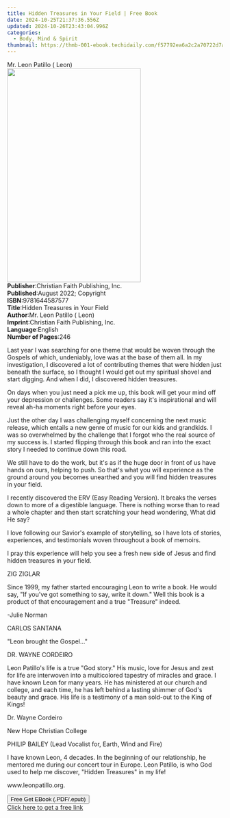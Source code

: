 ```yaml
---
title: Hidden Treasures in Your Field | Free Book
date: 2024-10-25T21:37:36.556Z
updated: 2024-10-26T23:43:04.996Z
categories:
  - Body, Mind & Spirit
thumbnail: https://thmb-001-ebook.techidaily.com/f57792ea6a2c2a70722d7ae05bc79501e7c44a56d56f8af23b6c13598d21b565.jpg
---
```

<main id="book-container">
  <div class="flex flex-col">
    <div class="book-brief flex-1 py-6 px-4 sm:p-6 md:py-10 md:px-8">
      <!-- brief-->
      <div class="book-brief-main">Mr. Leon Patillo ( Leon)</div>
    </div>
    <div
      class="book-meta-info flex-1 grid gap-4 col-start-1 col-end-3 row-start-1 sm:mb-6 sm:grid-cols-4 lg:gap-6 lg:col-start-2 lg:row-end-6 lg:row-span-6 lg:mb-0"
    >
      <div
        class="book-meta-info-left place-content-center mt-4 p-4 text-sm leading-6 col-start-2 col-span-2 dark:text-slate-400"
      >
        <img
          class="w-full h-500 object-cover rounded-lg sm:h-255 sm:col-span-2 lg:col-span-full"
          src="https://img-001-ebook.techidaily.com/d634d9256758035952c54bda00181ef23a160e2f236a13718721747e7089838f.jpg"
          alt=""
          width="312"
          height="500"
        />
      </div>
      <div
        class="book-meta-info-right mt-2 col-start-1 row-start-2 col-span-3 self-center"
      >
        <!-- meta data  -->
        <div class="flex flex-col px-4 md:px-8">
          <div class="flex-1">
            <strong>Publisher</strong>:<span class="px-2"
              >Christian Faith Publishing, Inc.</span
            >
          </div>
          <div class="flex-1">
            <strong>Published</strong>:<span class="px-2"
              >August 2022; Copyright</span
            >
          </div>
          <div class="flex-1">
            <strong>ISBN</strong>:<span class="px-2">9781644587577</span>
          </div>
          <div class="flex-1">
            <strong>Title</strong>:<span class="px-2"
              >Hidden Treasures in Your Field</span
            >
          </div>
          <div class="flex-1">
            <strong>Author</strong>:<span class="px-2"
              >Mr. Leon Patillo ( Leon)</span
            >
          </div>
          <div class="flex-1">
            <strong>Imprint</strong>:<span class="px-2"
              >Christian Faith Publishing, Inc.</span
            >
          </div>
          <div class="flex-1">
            <strong>Language</strong>:<span class="px-2">English</span>
          </div>
          <div class="flex-1">
            <strong>Number of Pages</strong>:<span class="px-2">246</span>
          </div>
        </div>
      </div>
    </div>
    <div class="book-description flex-1 py-6 px-4 sm:p-6 md:py-10 md:px-8">
      <div class="book-description-main">
        <div accordion-content="" id="description">
          <p>
            Last year I was searching for one theme that would be woven through
            the Gospels of which, undeniably, love was at the base of them all.
            In my investigation, I discovered a lot of contributing themes that
            were hidden just beneath the surface, so I thought I would get out
            my spiritual shovel and start digging. And when I did, I discovered
            hidden treasures.
          </p>
          <p>
            On days when you just need a pick me up, this book will get your
            mind off your depression or challenges. Some readers say it's
            inspirational and will reveal ah-ha moments right before your eyes.
          </p>
          <p>
            Just the other day I was challenging myself concerning the next
            music release, which entails a new genre of music for our kids and
            grandkids. I was so overwhelmed by the challenge that I forgot who
            the real source of my success is. I started flipping through this
            book and ran into the exact story I needed to continue down this
            road.
          </p>
          <p>
            We still have to do the work, but it's as if the huge door in front
            of us have hands on ours, helping to push. So that's what you will
            experience as the ground around you becomes unearthed and you will
            find hidden treasures in your field.
          </p>
          <p>
            I recently discovered the ERV (Easy Reading Version). It breaks the
            verses down to more of a digestible language. There is nothing worse
            than to read a whole chapter and then start scratching your head
            wondering, What did He say?
          </p>
          <p>
            I love following our Savior's example of storytelling, so I have
            lots of stories, experiences, and testimonials woven throughout a
            book of memoirs.
          </p>
          <p>
            I pray this experience will help you see a fresh new side of Jesus
            and find hidden treasures in your field.
          </p>
          <p></p>
          <p>ZIG ZIGLAR</p>
          <p>
            Since 1999, my father started encouraging Leon to write a book. He
            would say, "If you've got something to say, write it down." Well
            this book is a product of that encouragement and a true "Treasure"
            indeed.
          </p>
          <p>-Julie Norman</p>
          <p></p>
          <p>CARLOS SANTANA</p>
          <p>"Leon brought the Gospel..."</p>
          <p></p>
          <p>DR. WAYNE CORDEIRO</p>
          <p>
            Leon Patillo's life is a true "God story." His music, love for Jesus
            and zest for life are interwoven into a multicolored tapestry of
            miracles and grace. I have known Leon for many years. He has
            ministered at our church and college, and each time, he has left
            behind a lasting shimmer of God's beauty and grace. His life is a
            testimony of a man sold-out to the King of Kings!
          </p>
          <p>Dr. Wayne Cordeiro</p>
          <p>New Hope Christian College</p>
          <p></p>
          <p>PHILIP BAILEY (Lead Vocalist for, Earth, Wind and Fire)</p>
          <p>
            I have known Leon, 4 decades. In the beginning of our relationship,
            he mentored me during our concert tour in Europe. Leon Patillo, is
            who God used to help me discover, "Hidden Treasures" in my life!
          </p>
          <p></p>
          <p></p>
          <p><span>www.leonpatillo.org.</span></p>
        </div>
        <div class="accordion-fader"></div>
      </div>
    </div>
    <div class="book-excerpts flex-1 py-6 px-4 sm:p-6 md:py-10 md:px-8"></div>
    <div
      class="book-about-author flex-1 py-6 px-4 sm:p-6 md:py-10 md:px-8"
    ></div>
    <div class="book-free-get flex-1 py-6 px-4 sm:p-6 md:py-10 md:px-8">
      <button
        id="btn-free-get"
        class="bg-blue-500 hover:bg-blue-700 text-white font-bold py-2 px-4 rounded"
      >
        Free Get EBook (.PDF/.epub)
      </button>
      <div id="countdown-display" class="px-2 text-lg mt-2"></div>
      <a
        id="free-link"
        class="hidden bg-blue-500 hover:bg-blue-700 text-white font-bold py-2 px-4 rounded"
        href="https://www.ebooks.com/en-us/book/210293818/hidden-treasures-in-your-field/mr-leon-patillo-leon/"
        target="_blank"
        >Click here to get a free link</a
      >
    </div>
    <script>
      let countdownTime = 0;
      let countdownInterval = null;
      document
        .getElementById('btn-free-get')
        .addEventListener('click', startCountdown);
      function startCountdown() {
        countdownTime = new Date().getTime() + 60000 * 3;
        countdownInterval = setInterval(updateCountdown, 1000);
        document.getElementById('btn-free-get').disabled = true;
        document
          .getElementById('btn-free-get')
          .classList.add('bg-gray-500', 'cursor-not-allowed');
      }
      function updateCountdown() {
        let currentTime = new Date().getTime();
        let timeLeft = countdownTime - currentTime;
        let secondsLeft = Math.floor(timeLeft / 1000);
        document.getElementById('countdown-display').innerHTML =
          `Remaining time: ${secondsLeft} seconds.`;
        if (secondsLeft <= 0) {
          clearInterval(countdownInterval);
          document.getElementById('btn-free-get').classList.add('hidden');
          document.getElementById('free-link').classList.remove('hidden');
          document.getElementById('countdown-display').innerHTML = '';
        }
      }
    </script>
  </div>
</main>

<ins class="adsbygoogle"
      style="display:block"
      data-ad-client="ca-pub-7571918770474297"
      data-ad-slot="8358498916"
      data-ad-format="auto"
      data-full-width-responsive="true"></ins>
    
